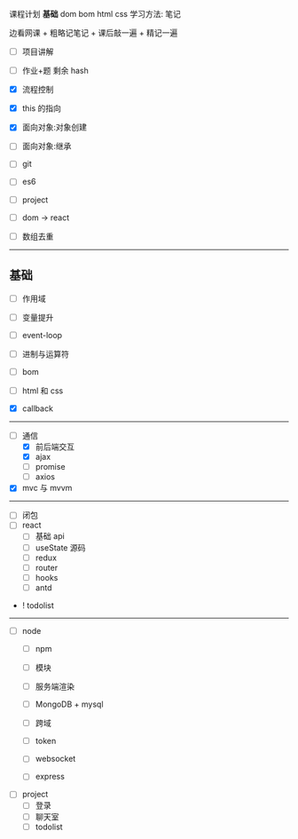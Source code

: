 课程计划
**基础**
dom bom html css
学习方法: 笔记



边看网课  + 粗略记笔记 + 课后敲一遍 + 精记一遍


- [ ] 项目讲解

- [ ] 作业+题  剩余 hash

- [x] 流程控制



- [x] this 的指向
- [x] 面向对象:对象创建
- [ ] 面向对象:继承
- [ ] git
- [ ] es6
- [ ] project
- [ ] dom
-> react

- [ ] 数组去重

---

## 基础
- [ ] 作用域
- [ ] 变量提升
- [ ] event-loop
- [ ] 进制与运算符
- [ ] bom
- [ ] html 和 css

- [x] callback

---

- [ ] 通信
   - [x] 前后端交互
   - [x] ajax
   - [ ] promise
   - [ ] axios
- [x] mvc 与 mvvm
---
- [ ] 闭包
- [ ] react
   - [ ] 基础 api
   - [ ] useState 源码
   - [ ] redux
   - [ ] router
   - [ ] hooks
   - [ ] antd
- ! todolist


---
- [ ] node
   - [ ] npm
   - [ ] 模块
   - [ ] 服务端渲染
   - [ ] MongoDB + mysql
   - [ ] 跨域
   - [ ] token
   - [ ] websocket
   - [ ] express


- [ ] project
   - [ ] 登录
   - [ ] 聊天室
   - [ ] todolist
